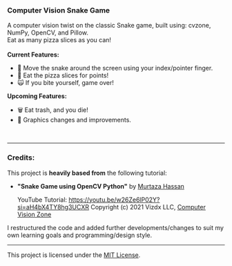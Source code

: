 ### Computer Vision Snake Game  

A computer vision twist on the classic Snake game, built using: cvzone, NumPy, OpenCV, and Pillow.   
Eat as many pizza slices as you can!  
<br>
**Current Features:**  
- 🐍 Move the snake around the screen using your index/pointer finger.  
- 🍕 Eat the pizza slices for points!
- 🙀 If you bite yourself, game over!  
  
**Upcoming Features:**  
- 🗑️ Eat trash, and you die!
- 🌈 Graphics changes and improvements.
    
<br>   
   
---  

### Credits:   
This project is **heavily based from** the following tutorial:

- **"Snake Game using OpenCV Python"** by [Murtaza Hassan](https://www.youtube.com/@murtazasworkshop)

  YouTube Tutorial: https://youtu.be/w26Ze6lP02Y?si=aH4bX4TY8hg3UCXR 
  Copyright (c) 2021 Vizdx LLC, [Computer Vision Zone](https://www.computervision.zone/)

I restructured the code and added further developments/changes to suit my own learning goals and programming/design style.

---

This project is licensed under the [MIT License](./LICENSE.md).
